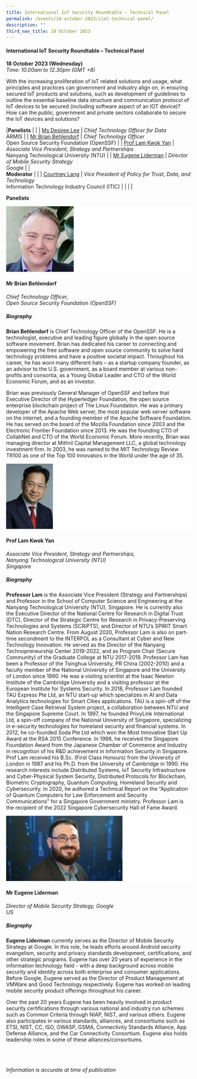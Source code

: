 ```yaml
---
title: International IoT Security Roundtable – Technical Panel
permalink: /events/18-october-2023/iiot-technical-panel/
description: ""
third_nav_title: 18 October 2023
---
```

#### **International IoT Security Roundtable – Technical Panel**

**18 October 2023 (Wednesday)**  
*Time: 10.00am to 12.30pm (GMT +8)*

With the increasing proliferation of IoT related solutions and usage, what principles and practices can government and industry align on, in ensuring secured IoT products and solutions, such as development of guidelines to outline the essential baseline data structure and communication protocol of IoT devices to be secured (including software aspect of an IOT device)? How can the public, government and private sectors collaborate to secure the IoT devices and solutions? 

|**Panelists**          |                                                              |
| [Ms Desiree Lee](/speakers/speaker-desiree-lee)  | *Chief Technology Officer for Data*<br>ARMIS      |
| [Mr Brian Behlendorf](/speakers/speaker-brian-behlendorf)  | *Chief Technology Officer*<br>Open Source Security Foundation (OpenSSF)      |
| [Prof Lam Kwok Yan](/speakers/speaker-lam-kwok-yan)  | *Associate Vice President, Strategy and Partnerships*<br>Nanyang Technological University (NTU)           |
| [Mr Eugene Liderman](/speakers/speaker-eugene-liderman)  | *Director of Mobile Security Strategy*<br>Google      |
| <br> **Moderator**          |                                                              |
| [Courtney Lang](/speakers/moderator-courtney-lang)  | *Vice President of Policy for Trust, Data, and Technology*<br>Information Technology Industry Council (ITIC)                |
| | |



**Panelists** 

![](/images/mr%20brian%20behlendorf.png)

#### **Mr Brian Behlendorf**

*Chief Technology Officer,<br>Open Source Security Foundation (OpenSSF)*

##### **Biography**

**Brian Behlendorf** is Chief Technology Officer of the OpenSSF. He is a technologist, executive and leading figure globally in the open source software movement. Brian has dedicated his career to connecting and empowering the free software and open source community to solve hard technology problems and have a positive societal impact. Throughout his career, he has worn many different hats – as a startup company founder, as an advisor to the U.S. government, as a board member at various non-profits and consortia, as a Young Global Leader and CTO of the World Economic Forum, and as an investor.

Brian was previously General Manager of OpenSSF and before that Executive Director of the Hyperledger Foundation, the open source enterprise blockchain project of The Linux Foundation. He was a primary developer of the Apache Web server, the most popular web server software on the internet, and a founding member of the Apache Software Foundation. He has served on the board of the Mozilla Foundation since 2003 and the Electronic Frontier Foundation since 2013. He was the founding CTO of CollabNet and CTO of the World Economic Forum. More recently, Brian was managing director at Mithril Capital Management LLC, a global technology investment firm. In 2003, he was named to the MIT Technology Review TR100 as one of the Top 100 Innovators in the World under the age of 35.

![](/images/prof%20lam%20kwok%20yan.png)


#### **Prof Lam Kwok Yan**

*Associate Vice President, Strategy and Partnerships,<br>Nanyang Technological University (NTU)<br>Singapore*

##### **Biography**

**Professor Lam** is the Associate Vice President (Strategy and Partnerships) and Professor in the School of Computer Science and Engineering at the Nanyang Technological University (NTU), Singapore. He is currently also the Executive Director of the National Centre for Research in Digital Trust (DTC), Director of the Strategic Centre for Research in Privacy-Preserving Technologies and Systems (SCRiPTS), and Director of NTU’s SPIRIT Smart Nation Research Centre. From August 2020, Professor Lam is also on part-time secondment to the INTERPOL as a Consultant at Cyber and New Technology Innovation. He served as the Director of the Nanyang Technopreneurship Center 2019-2022, and as Program Chair (Secure Community) of the Graduate College at NTU 2017-2019. Professor Lam has been a Professor of the Tsinghua University, PR China (2002-2010) and a faculty member of the National University of Singapore and the University of London since 1990. He was a visiting scientist at the Isaac Newton Institute of the Cambridge University and a visiting professor at the European Institute for Systems Security. In 2018, Professor Lam founded TAU Express Pte Ltd, an NTU start-up which specializes in AI and Data Analytics technologies for Smart Cities applications. TAU is a spin-off of the Intelligent Case Retrieval System project, a collaboration between NTU and the Singapore Supreme Court. In 1997, he founded PrivyLink International Ltd, a spin-off company of the National University of Singapore, specializing in e-security technologies for homeland security and financial systems. In 2012, he co-founded Soda Pte Ltd which won the Most Innovative Start Up Award at the RSA 2015 Conference. In 1998, he received the Singapore Foundation Award from the Japanese Chamber of Commerce and Industry in recognition of his R&amp;D achievement in Information Security in Singapore.&nbsp; Prof Lam received his B.Sc. (First Class Honours) from the University of London in 1987 and his Ph.D. from the University of Cambridge in 1990. His research interests include Distributed Systems, IoT Security Infrastructure and Cyber-Physical System Security, Distributed Protocols for Blockchain, Biometric Cryptography, Quantum Computing, Homeland Security and Cybersecurity. In 2020, he authored a Technical Report on the “Application of Quantum Computers for Law Enforcement and Security Communications” for a Singapore Government ministry. Professor Lam is the recipient of the 2022 Singapore Cybersecurity Hall of Fame Award.

![](/images/mr%20eugene%20liderman.png)

#### **Mr Eugene Liderman**

*Director of Mobile Security Strategy, Google<br>US*

##### **Biography**

**Eugene Liderman** currently serves as the Director of Mobile Security Strategy at Google. In this role, he leads efforts around Android security evangelism, security and privacy standards development, certifications, and other strategic programs. Eugene has over 20 years of experience in the information technology field - with a deep background across mobile security and identity across both enterprise and consumer applications. Before Google, Eugene served as the Director of Product Management at VMWare and Good Technology respectively. Eugene has worked on leading mobile security product offerings throughout his career.

Over the past 20 years Eugene has been heavily involved in product security certifications through various national and industry run schemes such as Common Criteria through NIAP, NIST, and various others. Eugene also participates in various standards, alliances, and consortiums such as ETSI, NIST, CC, ISO, OWASP, GSMA, Connectivity Standards Alliance, App Defense Alliance, and the Car Connectivity Consortium. Eugene also holds leadership roles in some of these alliances/consortiums.

<br><br><br>
*Information is accurate at time of publication*